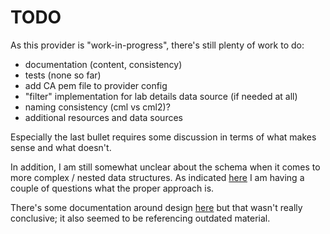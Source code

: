 # TODO

As this provider is "work-in-progress", there's still plenty of work to do:

- documentation (content, consistency)
- tests (none so far)
- add CA pem file to provider config
- "filter" implementation for lab details data source (if needed at all)
- naming consistency (cml vs cml2)?
- additional resources and data sources

Especially the last bullet requires some discussion in terms of what makes
sense and what doesn't.

In addition, I am still somewhat unclear about the schema when it comes to more
complex / nested data structures.  As indicated [here](https://discuss.hashicorp.com/t/question-nested-attribute-lists-result-in-tolist-json-output-why/39200) I am
having a couple of questions what the proper approach is.

There's some documentation around design [here](https://github.com/hashicorp/terraform-plugin-framework/tree/main/docs/design) but that wasn't really conclusive; it also seemed to be referencing
outdated material.

